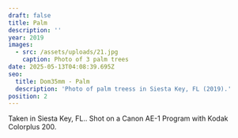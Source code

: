```yaml
---
draft: false
title: Palm
description: ''
year: 2019
images:
  - src: /assets/uploads/21.jpg
    caption: Photo of 3 palm trees
date: 2025-05-13T04:08:39.695Z
seo:
  title: Dom35mm - Palm
  description: 'Photo of palm treess in Siesta Key, FL (2019).'
position: 2
---
```


Taken in Siesta Key, FL.. Shot on a Canon AE-1 Program with Kodak Colorplus 200.
